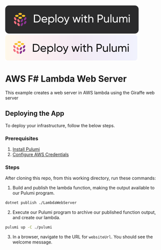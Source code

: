 [![Deploy](../.buttons/deploy-with-pulumi-dark.svg)](https://app.pulumi.com/new?template=https://github.com/pulumi/examples/blob/master/aws-fs-lambda-webserver/pulumi/Program.fs#gh-light-mode-only)
[![Deploy](../.buttons/deploy-with-pulumi-light.svg)](https://app.pulumi.com/new?template=https://github.com/pulumi/examples/blob/master/aws-fs-lambda-webserver/pulumi/Program.fs#gh-dark-mode-only)

# AWS F# Lambda Web Server
This example creates a web server in AWS lambda using the Giraffe web server

## Deploying the App

To deploy your infrastructure, follow the below steps.

### Prerequisites

1. [Install Pulumi](https://www.pulumi.com/docs/get-started/install/)
2. [Configure AWS Credentials](https://www.pulumi.com/docs/intro/cloud-providers/aws/setup/)

### Steps

After cloning this repo, from this working directory, run these commands:

1. Build and publish the lambda function, making the output available to our Pulumi program.

```bash
dotnet publish ./LambdaWebServer
```

2. Execute our Pulumi program to archive our published function output, and create our lambda.
```bash
pulumi up -C ./pulumi
```

3. In a browser, navigate to the URL for `websiteUrl`. You should see the welcome message.
